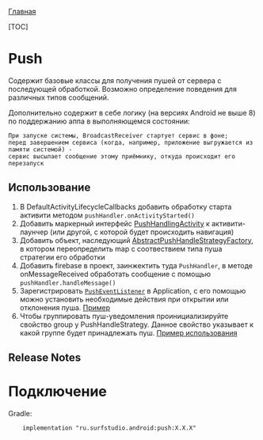 [Главная](../docs/main.md)

[TOC]

# Push
Содержит базовые классы для получения пушей от сервера с последующей обработкой. 
Возможно определение поведения для различных типов сообщений.

Дополнительно содержит в себе логику (на версиях Android не выше 8) по поддержанию аппа в выполняющемся состоянии:
```
При запуске системы, BroadcastReceiver стартует сервис в фоне;
перед завершением сервиса (когда, например, приложение выгружается из памяти системой) -
сервис высылает сообщение этому приёмнику, откуда происходит его перезапуск
````

## Использование

1. В DefaultActivityLifecycleCallbacks добавить обработку старта активити методом
   `pushHandler.onActivityStarted()`
2. Добавить маркерный интерфейс [PushHandlingActivity](src/main/java/ru/surfstudio/android/notification/ui/notification/PushHandlingActivity.kt)
   к активити-лаунчер (или другой, с которой будет происходить навигация)
3. Добавить объект, наследующий [AbstractPushHandleStrategyFactory](src/main/java/ru/surfstudio/android/notification/ui/notification/AbstractPushHandleStrategyFactory.kt),
   в котором переопределить map c соотвествием типа пуша стратегии его обработки
4. Добавить firebase в проект, заинжектить туда `PushHandler`, в методе onMessageReceived обработать сообщение
   с помощью `pushHandler.handleMessage()`
5. Зарегистрировать [`PushEventListener`][pushListener] в Application, с его помощью можно установить необходимые действия при открытии или отклонения пуша. [Пример][pushListenerimpl]
6. Чтобы группировать пуш-уведомления проинициализируйте свойство group у PushHandleStrategy. Данное свойство указывает к какой группе будет принадлежать пуш.
[Пример использования](../firebase-sample)

## Release Notes


# Подключение
Gradle:
```
    implementation "ru.surfstudio.android:push:X.X.X"
```

[nm]: ../firebase-sample/src/main/java/ru/surfstudio/android/firebase/sample/app/dagger/NotificationModule.kt
[pushlistener]: src/main/java/ru/surfstudio/android/notification/ui/PushEventListener.kt
[pushListenerimpl]: ../template/base_feature/src/main/java/ru/surfstudio/standard/application/app/App.kt
